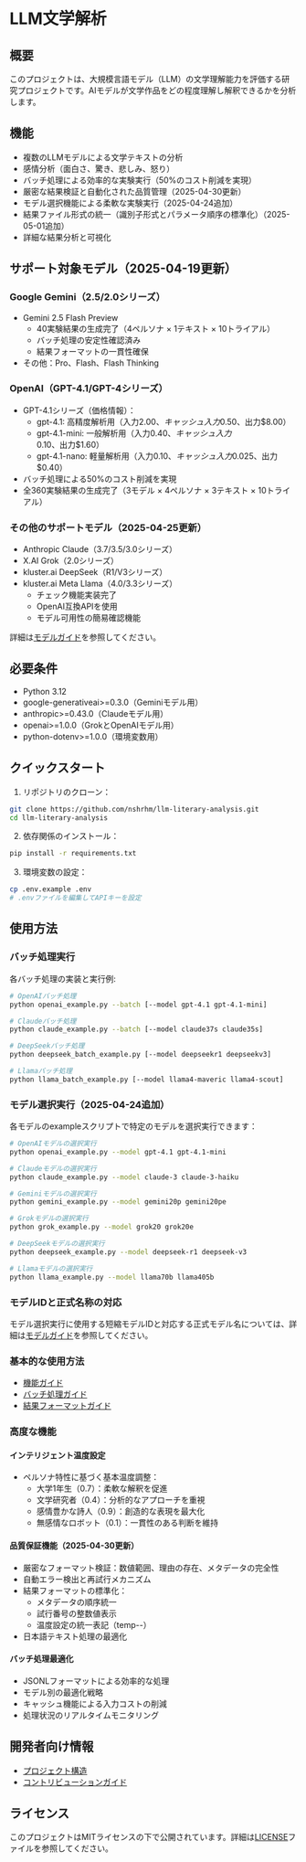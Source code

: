 # LLM文学解析

## 概要

このプロジェクトは、大規模言語モデル（LLM）の文学理解能力を評価する研究プロジェクトです。AIモデルが文学作品をどの程度理解し解釈できるかを分析します。

## 機能

- 複数のLLMモデルによる文学テキストの分析
- 感情分析（面白さ、驚き、悲しみ、怒り）
- バッチ処理による効率的な実験実行（50%のコスト削減を実現）
- 厳密な結果検証と自動化された品質管理（2025-04-30更新）
- モデル選択機能による柔軟な実験実行（2025-04-24追加）
- 結果ファイル形式の統一（識別子形式とパラメータ順序の標準化）（2025-05-01追加）
- 詳細な結果分析と可視化

## サポート対象モデル（2025-04-19更新）

### Google Gemini（2.5/2.0シリーズ）
- Gemini 2.5 Flash Preview
  - 40実験結果の生成完了（4ペルソナ × 1テキスト × 10トライアル）
  - バッチ処理の安定性確認済み
  - 結果フォーマットの一貫性確保
- その他：Pro、Flash、Flash Thinking

### OpenAI（GPT-4.1/GPT-4シリーズ）
- GPT-4.1シリーズ（価格情報）：
  - gpt-4.1: 高精度解析用（入力$2.00、キャッシュ入力$0.50、出力$8.00）
  - gpt-4.1-mini: 一般解析用（入力$0.40、キャッシュ入力$0.10、出力$1.60）
  - gpt-4.1-nano: 軽量解析用（入力$0.10、キャッシュ入力$0.025、出力$0.40）
- バッチ処理による50%のコスト削減を実現
- 全360実験結果の生成完了（3モデル × 4ペルソナ × 3テキスト × 10トライアル）

### その他のサポートモデル（2025-04-25更新）
- Anthropic Claude（3.7/3.5/3.0シリーズ）
- X.AI Grok（2.0シリーズ）
- kluster.ai DeepSeek（R1/V3シリーズ）
- kluster.ai Meta Llama（4.0/3.3シリーズ）
  - チェック機能実装完了
  - OpenAI互換APIを使用
  - モデル可用性の簡易確認機能

詳細は[モデルガイド](docs/guides/models.md)を参照してください。

## 必要条件

- Python 3.12
- google-generativeai>=0.3.0（Geminiモデル用）
- anthropic>=0.43.0（Claudeモデル用）
- openai>=1.0.0（GrokとOpenAIモデル用）
- python-dotenv>=1.0.0（環境変数用）

## クイックスタート

1. リポジトリのクローン：
```bash
git clone https://github.com/nshrhm/llm-literary-analysis.git
cd llm-literary-analysis
```

2. 依存関係のインストール：
```bash
pip install -r requirements.txt
```

3. 環境変数の設定：
```bash
cp .env.example .env
# .envファイルを編集してAPIキーを設定
```


## 使用方法

### バッチ処理実行
各バッチ処理の実装と実行例:
```bash
# OpenAIバッチ処理
python openai_example.py --batch [--model gpt-4.1 gpt-4.1-mini]

# Claudeバッチ処理
python claude_example.py --batch [--model claude37s claude35s]

# DeepSeekバッチ処理
python deepseek_batch_example.py [--model deepseekr1 deepseekv3]

# Llamaバッチ処理
python llama_batch_example.py [--model llama4-maveric llama4-scout]
```

### モデル選択実行（2025-04-24追加）
各モデルのexampleスクリプトで特定のモデルを選択実行できます：
```bash
# OpenAIモデルの選択実行
python openai_example.py --model gpt-4.1 gpt-4.1-mini

# Claudeモデルの選択実行
python claude_example.py --model claude-3 claude-3-haiku

# Geminiモデルの選択実行
python gemini_example.py --model gemini20p gemini20pe

# Grokモデルの選択実行
python grok_example.py --model grok20 grok20e

# DeepSeekモデルの選択実行
python deepseek_example.py --model deepseek-r1 deepseek-v3

# Llamaモデルの選択実行
python llama_example.py --model llama70b llama405b
```

### モデルIDと正式名称の対応
モデル選択実行に使用する短縮モデルIDと対応する正式モデル名については、詳細は[モデルガイド](docs/guides/models.md#モデル選択ガイド)を参照してください。

### 基本的な使用方法
- [機能ガイド](docs/guides/features.md)
- [バッチ処理ガイド](docs/guides/batch-processing.md)
- [結果フォーマットガイド](docs/guides/results.md)

### 高度な機能

#### インテリジェント温度設定
- ペルソナ特性に基づく基本温度調整：
  - 大学1年生（0.7）：柔軟な解釈を促進
  - 文学研究者（0.4）：分析的なアプローチを重視
  - 感情豊かな詩人（0.9）：創造的な表現を最大化
  - 無感情なロボット（0.1）：一貫性のある判断を維持

#### 品質保証機能（2025-04-30更新）
- 厳密なフォーマット検証：数値範囲、理由の存在、メタデータの完全性
- 自動エラー検出と再試行メカニズム
- 結果フォーマットの標準化：
  - メタデータの順序統一
  - 試行番号の整数値表示
  - 温度設定の統一表記（temp--）
- 日本語テキスト処理の最適化

#### バッチ処理最適化
- JSONLフォーマットによる効率的な処理
- モデル別の最適化戦略
- キャッシュ機能による入力コストの削減
- 処理状況のリアルタイムモニタリング

## 開発者向け情報

- [プロジェクト構造](docs/developer/project-structure.md)
- [コントリビューションガイド](docs/developer/contribution.md)

## ライセンス

このプロジェクトはMITライセンスの下で公開されています。詳細は[LICENSE](LICENSE)ファイルを参照してください。
